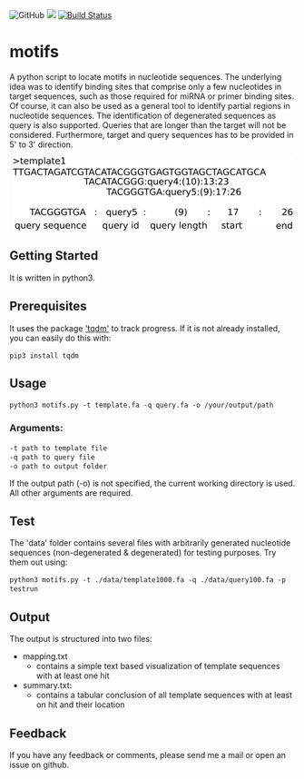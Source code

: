 ![GitHub](https://img.shields.io/github/license/mschemmel/motifs)
<img src="https://img.shields.io/badge/python-3.6--3.9-9cf.svg?style=flat">
[![Build Status](https://travis-ci.org/mschemmel/motifs.svg?branch=master)](https://travis-ci.org/mschemmel/motifs)

# motifs

A python script to locate motifs in nucleotide sequences. The underlying idea was to identify binding sites that comprise only a few nucleotides in target sequences, such as those required for miRNA or primer binding sites. Of course, it can also be used as a general tool to identify partial regions in nucleotide sequences. The identification of degenerated sequences as query is also supported. Queries that are longer than the target will not be considered. Furthermore, target and query sequences has to be provided in 5' to 3' direction.

<p align="center">
<img src="/images/illustrate_mapping.png">
</p>

## Getting Started
It is written in python3.

## Prerequisites
It uses the package ['tqdm'](https://github.com/tqdm/tqdm) to track progress. If it is not already installed, you can easily do this with:
```
pip3 install tqdm 
```

## Usage
```
python3 motifs.py -t template.fa -q query.fa -o /your/output/path 
```
### Arguments:

    -t path to template file
    -q path to query file
    -o path to output folder

If the output path (-o) is not specified, the current working directory is used. All other arguments are required.
## Test

The 'data' folder contains several files with arbitrarily generated nucleotide sequences (non-degenerated & degenerated) for testing purposes. Try them out using:

```
python3 motifs.py -t ./data/template1000.fa -q ./data/query100.fa -p testrun
```
## Output
The output is structured into two files:

 * mapping.txt
    * contains a simple text based visualization of template sequences with at least one hit
 * summary.txt:
    * contains a tabular conclusion of all template sequences with at least on hit and their location

## Feedback
If you have any feedback or comments, please send me a mail or open an issue on github.
